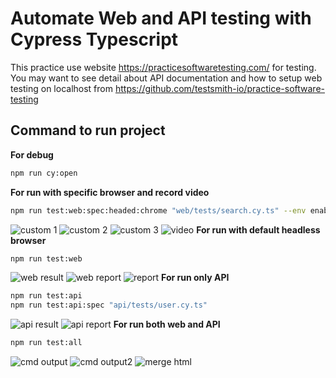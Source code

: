 # Automate Web and API testing with Cypress Typescript

This practice use website https://practicesoftwaretesting.com/ for testing. <br/>
You may want to see detail about API documentation and how to setup web testing on localhost from https://github.com/testsmith-io/practice-software-testing <br/>

## Command to run project
**For debug**
```sh
npm run cy:open
```
**For run with specific browser and record video**
```sh
npm run test:web:spec:headed:chrome "web/tests/search.cy.ts" --env enableVideo=true 
```
![custom 1](https://github.com/Thanasornsawan/tool_shop_cypress/blob/main/pictures/custom_1.png?raw=true)
![custom 2](https://github.com/Thanasornsawan/tool_shop_cypress/blob/main/pictures/custom_2.png?raw=true)
![custom 3](https://github.com/Thanasornsawan/tool_shop_cypress/blob/main/pictures/custom_3.png?raw=true)
![video](https://github.com/Thanasornsawan/tool_shop_cypress/blob/main/pictures/preview_video.png?raw=true)
**For run with default headless browser**
```sh
npm run test:web
```
![web result](https://github.com/Thanasornsawan/tool_shop_cypress/blob/main/pictures/web_result.png?raw=true)
![web report](https://github.com/Thanasornsawan/tool_shop_cypress/blob/main/pictures/web_report.png?raw=true)
![report](https://github.com/Thanasornsawan/tool_shop_cypress/blob/main/pictures/report.png?raw=true)
**For run only API**
```sh
npm run test:api
npm run test:api:spec "api/tests/user.cy.ts"
```
![api result](https://github.com/Thanasornsawan/tool_shop_cypress/blob/main/pictures/api_result.png?raw=true)
![api report](https://github.com/Thanasornsawan/tool_shop_cypress/blob/main/pictures/api_report.png?raw=true)
**For run both web and API**
```sh
npm run test:all
```
![cmd output](https://github.com/Thanasornsawan/tool_shop_cypress/blob/main/pictures/all_1.png?raw=true)
![cmd output2](https://github.com/Thanasornsawan/tool_shop_cypress/blob/main/pictures/all_2.png?raw=true)
![merge html](https://github.com/Thanasornsawan/tool_shop_cypress/blob/main/pictures/merge_html.png?raw=true)